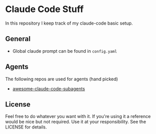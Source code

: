 # Claude Code Stuff
In this repository I keep track of my claude-code basic setup.

## General

- Global claude prompt can be found in `config.yaml`

## Agents
The following repos are used for agents (hand picked)

- [awesome-claude-code-subagents](https://github.com/VoltAgent/awesome-claude-code-subagents)

## License
Feel free to do whatever you want with it. If you're using it a reference would be nice but not required. Use it at your responsibility. See the LICENSE for details.